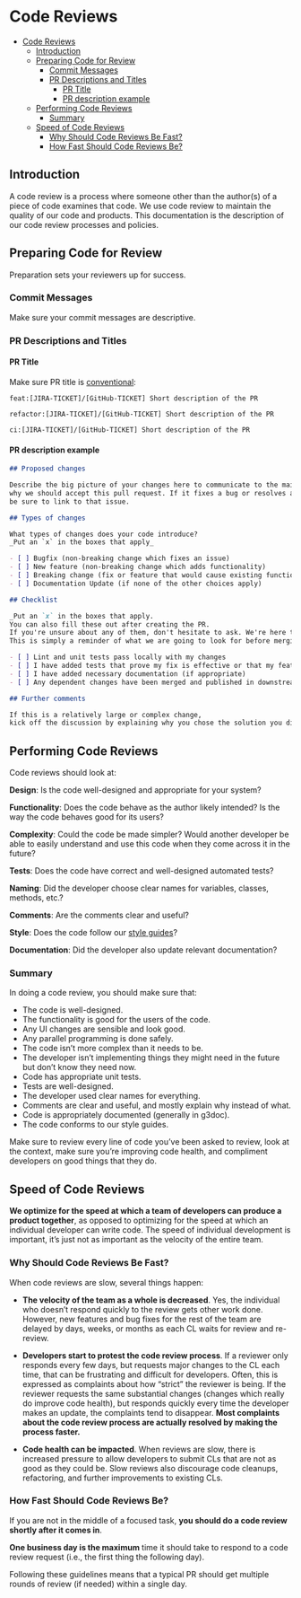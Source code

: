 # Code Reviews

- [Code Reviews](#code-reviews)
  - [Introduction](#introduction)
  - [Preparing Code for Review](#preparing-code-for-review)
    - [Commit Messages](#commit-messages)
    - [PR Descriptions and Titles](#pr-descriptions-and-titles)
      - [PR Title](#pr-title)
      - [PR description example](#pr-description-example)
  - [Performing Code Reviews](#performing-code-reviews)
    - [Summary](#summary)
  - [Speed of Code Reviews](#speed-of-code-reviews)
    - [Why Should Code Reviews Be Fast?](#why-should-code-reviews-be-fast)
    - [How Fast Should Code Reviews Be?](#how-fast-should-code-reviews-be)


## Introduction

A code review is a process where someone other than the author(s) of a piece of code examines that code.
We use code review to maintain the quality of our code and products.
This documentation is the description of our code review processes and policies.

## Preparing Code for Review

Preparation sets your reviewers up for success.

### Commit Messages

Make sure your commit messages are descriptive.

### PR Descriptions and Titles

#### PR Title

Make sure PR title is [conventional](https://www.conventionalcommits.org/en/v1.0.0/#specification):

`feat:[JIRA-TICKET]/[GitHub-TICKET] Short description of the PR`

`refactor:[JIRA-TICKET]/[GitHub-TICKET] Short description of the PR`

`ci:[JIRA-TICKET]/[GitHub-TICKET] Short description of the PR`

#### PR description example
```md
## Proposed changes

Describe the big picture of your changes here to communicate to the maintainers 
why we should accept this pull request. If it fixes a bug or resolves a feature request, 
be sure to link to that issue.

## Types of changes

What types of changes does your code introduce?
_Put an `x` in the boxes that apply_

- [ ] Bugfix (non-breaking change which fixes an issue)
- [ ] New feature (non-breaking change which adds functionality)
- [ ] Breaking change (fix or feature that would cause existing functionality to not work as expected)
- [ ] Documentation Update (if none of the other choices apply)

## Checklist

_Put an `x` in the boxes that apply. 
You can also fill these out after creating the PR. 
If you're unsure about any of them, don't hesitate to ask. We're here to help! 
This is simply a reminder of what we are going to look for before merging your code._

- [ ] Lint and unit tests pass locally with my changes
- [ ] I have added tests that prove my fix is effective or that my feature works
- [ ] I have added necessary documentation (if appropriate)
- [ ] Any dependent changes have been merged and published in downstream modules

## Further comments

If this is a relatively large or complex change,
kick off the discussion by explaining why you chose the solution you did and what alternatives you considered, etc...
```

## Performing Code Reviews

Code reviews should look at:

**Design**: Is the code well-designed and appropriate for your system?

**Functionality**: Does the code behave as the author likely intended? Is the way the code behaves good for its users?

**Complexity**: Could the code be made simpler? Would another developer be able to easily understand and use this code when they come across it in the future?

**Tests**: Does the code have correct and well-designed automated tests?

**Naming**: Did the developer choose clear names for variables, classes, methods, etc.?

**Comments**: Are the comments clear and useful?

**Style**: Does the code follow our [style guides](https://github.com/input-output-hk/catalyst-engineering#style-guides)?

**Documentation**: Did the developer also update relevant documentation?

### Summary

In doing a code review, you should make sure that:

- The code is well-designed.
- The functionality is good for the users of the code.
- Any UI changes are sensible and look good.
- Any parallel programming is done safely.
- The code isn’t more complex than it needs to be.
- The developer isn’t implementing things they might need in the future but don’t know they need now.
- Code has appropriate unit tests.
- Tests are well-designed.
- The developer used clear names for everything.
- Comments are clear and useful, and mostly explain why instead of what.
- Code is appropriately documented (generally in g3doc).
- The code conforms to our style guides.

Make sure to review every line of code you’ve been asked to review, look at the context, make sure you’re improving code health, and compliment developers on good things that they do.

## Speed of Code Reviews

**We optimize for the speed at which a team of developers can produce a product together**,
as opposed to optimizing for the speed at which an individual developer can write code.
The speed of individual development is important, it’s just not as important as the velocity of the entire team.

### Why Should Code Reviews Be Fast?

When code reviews are slow, several things happen:

- **The velocity of the team as a whole is decreased**. Yes, the individual who doesn’t respond quickly to the review gets other work done. However, new features and bug fixes for the rest of the team are delayed by days, weeks, or months as each CL waits for review and re-review.

- **Developers start to protest the code review process**. If a reviewer only responds every few days, but requests major changes to the CL each time, that can be frustrating and difficult for developers. Often, this is expressed as complaints about how “strict” the reviewer is being. If the reviewer requests the same substantial changes (changes which really do improve code health), but responds quickly every time the developer makes an update, the complaints tend to disappear. **Most complaints about the code review process are actually resolved by making the process faster.**

- **Code health can be impacted**. When reviews are slow, there is increased pressure to allow developers to submit CLs that are not as good as they could be. Slow reviews also discourage code cleanups, refactoring, and further improvements to existing CLs.

### How Fast Should Code Reviews Be?

If you are not in the middle of a focused task, **you should do a code review shortly after it comes in**.

**One business day is the maximum** time it should take to respond to a code review request (i.e., the first thing the following day).

Following these guidelines means that a typical PR should get multiple rounds of review (if needed) within a single day.
